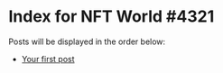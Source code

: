# Index for NFT World #4321
Posts will be displayed in the order below:

- [Your first post](./001-first.md)

